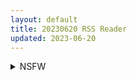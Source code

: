 ```yaml
---
layout: default
title: 20230620 RSS Reader
updated: 2023-06-20
---
```


<details class='content-parent'>
<summary>
NSFW
</summary>
<details class='content-child'>
<summary>
<span class='rss-title'> [崩坏星穹铁道]可可利亚 </span> <a class='rss-link' href='https://gmgard.com/gm122777' target='_blank'>&nbsp;</a>
<div class='rss-published'> 🕛 20230619 09:48:37</div>
</summary>
<img src="https://static.gmgard.us/Images/upload/47316192344040162.jpg" /><br /><p>这么好的尻 写死怪可惜的</p>
</details>
<details class='content-child'>
<summary>
<span class='rss-title'> [逃亡者x新桥月白日语社汉化][高天] 風の都リラックス・ナイト (原神) </span> <a class='rss-link' href='https://gmgard.com/gm122776' target='_blank'>&nbsp;</a>
<div class='rss-published'> 🕛 20230619 05:58:29</div>
</summary>
<img src="https://static.gmgard.us/Images/upload/33490192158287692.jpg" /><br /><p>原神的温迪纯爱本，和伪娘为爱鼓掌。</p>
</details>
<details class='content-child'>
<summary>
<span class='rss-title'> [steam官方中文版][RJ344906][ながとうい]MANKI YAGYOV3.02 </span> <a class='rss-link' href='https://gmgard.com/gm122772' target='_blank'>&nbsp;</a>
<div class='rss-published'> 🕛 20230619 05:29:16</div>
</summary>
<img src="https://media.st.dl.eccdnx.com/steam/apps/1987970/header_schinese.jpg?t=1686106700" /><br /><p>◆特点</p>
</details>
<details class='content-child'>
<summary>
<span class='rss-title'> [steam官方中文版][221216][Noxfall Studios]诸神黄昏的幸存者 Nordic Ashes: Survivors of Ragnarok Build.0.10.6 </span> <a class='rss-link' href='https://gmgard.com/gm122771' target='_blank'>&nbsp;</a>
<div class='rss-published'> 🕛 20230619 05:29:16</div>
</summary>
<img src="https://images.weserv.nl/?url=https://media.st.dl.eccdnx.com/steam/apps/2068280/header.jpg?t=1671122502" /><br /><p>Nordic Ashes: Survivors of Ragnarök，是一个受北欧灵感启发的Roguelite敌人地狱游戏，你将不得不在成群结队的生物中生存。</p>
</details>
<details class='content-child'>
<summary>
<span class='rss-title'> [未知汉化者][Marked-two (スガヒデオ)] 初恋メイド~僕の初恋メイドがお父様に寝取られる理由がない~ </span> <a class='rss-link' href='https://gmgard.com/gm122775' target='_blank'>&nbsp;</a>
<div class='rss-published'> 🕛 20230619 04:18:36</div>
</summary>
<img src="https://static.gmgard.us/Images/upload/32516192018361573.jpg" /><br /><p>小女仆在贵族老爷和少爷之间辗转反侧、左右逢源，在背德感和快感所带来的愉悦之中不可自拔。充分展示了什么叫贵圈真乱。果然还是上流社会会玩，一点也不下流，真是高雅啊。</p>
</details>
<details class='content-child'>
<summary>
<span class='rss-title'> [自扫] [未來數位中文版] [无修正] [FDA-032] [二峰跨人] 遠い君に、僕は届かない | 君至彼方、已非吾能企及 [ZIP] </span> <a class='rss-link' href='https://gmgard.com/gm122774' target='_blank'>&nbsp;</a>
<div class='rss-published'> 🕛 20230619 04:09:29</div>
</summary>
<img src="https://static.gmgard.us/Images/upload/17621192017067663.jpg" /><br /><p>禁转他站。</p>
</details>
<details class='content-child'>
<summary>
<span class='rss-title'> [无修正][未知字幕组][Milky]彼女×彼女×彼女~三姉妹とのドキドキ共同生活 1-3+特典 </span> <a class='rss-link' href='https://gmgard.com/gm122773' target='_blank'>&nbsp;</a>
<div class='rss-published'> 🕛 20230619 04:02:37</div>
</summary>
<img src="https://iili.io/HPHSbWP.gif" /><br /><p>亭子的不知道什么时候被爆了 我补一个 八宝老师的原画&nbsp;撸出血</p>
</details>

</details>
